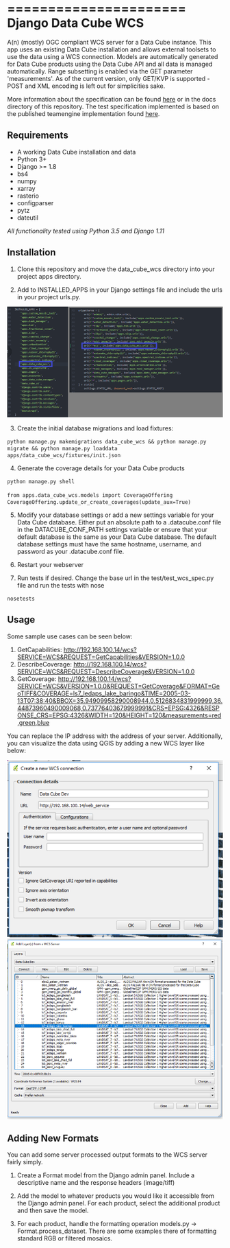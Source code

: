 ======================
Django Data Cube WCS
======================

A(n) (mostly) OGC compliant WCS server for a Data Cube instance. This app uses an existing Data Cube installation and allows external toolsets to use the data using a WCS connection. Models are automatically generated for Data Cube products using the Data Cube API and all data is managed automatically. Range subsetting is enabled via the GET parameter 'measurements'. As of the current version, only GET/KVP is supported - POST and XML encoding is left out for simplicities sake.

More information about the specification can be found [here](http://portal.opengeospatial.org/files/05-076&passcode=97mkvnjf54t6mph0yryk) or in the docs directory of this repository. The test specification implemented is based on the published teamengine implementation found [here](https://cite.opengeospatial.org/teamengine/about/wcs/1.0.0/site/testreq.html).

Requirements
------------

- A working Data Cube installation and data
- Python 3+
- Django >= 1.8
- bs4
- numpy
- xarray
- rasterio
- configparser
- pytz
- dateutil

*All functionality tested using Python 3.5 and Django 1.11*

Installation
------------

1. Clone this repository and move the data_cube_wcs directory into your project apps directory.

2. Add to INSTALLED_APPS in your Django settings file and include the urls in your project urls.py.

![Installed apps](docs/media/settings_urls.png)

3. Create the initial database migrations and load fixtures:

```
python manage.py makemigrations data_cube_wcs && python manage.py migrate && python manage.py loaddata apps/data_cube_wcs/fixtures/init.json
```

4. Generate the coverage details for your Data Cube products

```
python manage.py shell

from apps.data_cube_wcs.models import CoverageOffering
CoverageOffering.update_or_create_coverages(update_aux=True)

```

5. Modify your database settings or add a new settings variable for your Data Cube database. Either put an absolute path to a .datacube.conf file in the DATACUBE_CONF_PATH settings variable or ensure that your default database is the same as your Data Cube database. The default database settings must have the same hostname, username, and password as your .datacube.conf file.

6. Restart your webserver

7. Run tests if desired. Change the base url in the test/test_wcs_spec.py file and run the tests with nose

```
nosetests
```

Usage
------------
Some sample use cases can be seen below:

1.	GetCapabilities: http://192.168.100.14/wcs?SERVICE=WCS&REQUEST=GetCapabilities&VERSION=1.0.0
2.	DescribeCoverage: http://192.168.100.14/wcs?SERVICE=WCS&REQUEST=DescribeCoverage&VERSION=1.0.0
3.	GetCoverage: http://192.168.100.14/wcs?SERVICE=WCS&VERSION=1.0.0&REQUEST=GetCoverage&FORMAT=GeoTIFF&COVERAGE=ls7_ledaps_lake_baringo&TIME=2005-03-13T07:38:40&BBOX=35.94909958290008944,0.5126834831999999,36.44873960490009068,0.73776403679999991&CRS=EPSG:4326&RESPONSE_CRS=EPSG:4326&WIDTH=120&HEIGHT=120&measurements=red,green,blue

You can replace the IP address with the address of your server. Additionally, you can visualize the data using QGIS by adding a new WCS layer like below:

![QGIS Usage](docs/media/qgis.png)
![QGIS Usage](docs/media/qgis2.png)


Adding New Formats
------------

You can add some server processed output formats to the WCS server fairly simply.

1. Create a Format model from the Django admin panel. Include a descriptive name and the response headers (image/tiff)

2. Add the model to whatever products you would like it accessible from the Django admin panel. For each product, select the additional product and then save the model.

3.  For each product, handle the formatting operation models.py -> Format.process_dataset. There are some examples there of formatting standard RGB or filtered mosaics. 
